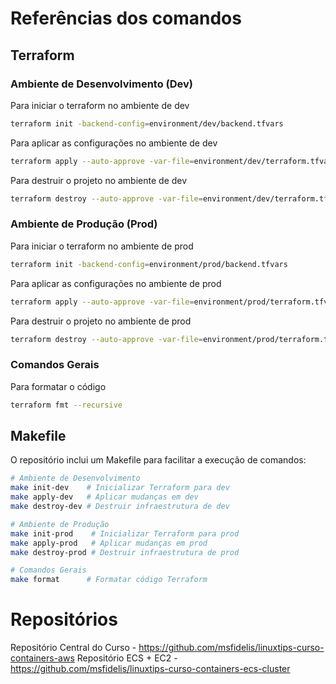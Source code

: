 # Referências dos comandos

## Terraform

### Ambiente de Desenvolvimento (Dev)

Para iniciar o terraform no ambiente de dev

```bash
terraform init -backend-config=environment/dev/backend.tfvars
```

Para aplicar as configurações no ambiente de dev

```bash
terraform apply --auto-approve -var-file=environment/dev/terraform.tfvars
```

Para destruir o projeto no ambiente de dev

```bash
terraform destroy --auto-approve -var-file=environment/dev/terraform.tfvars
```

### Ambiente de Produção (Prod)

Para iniciar o terraform no ambiente de prod

```bash
terraform init -backend-config=environment/prod/backend.tfvars
```

Para aplicar as configurações no ambiente de prod

```bash
terraform apply --auto-approve -var-file=environment/prod/terraform.tfvars
```

Para destruir o projeto no ambiente de prod

```bash
terraform destroy --auto-approve -var-file=environment/prod/terraform.tfvars
```

### Comandos Gerais

Para formatar o código

```bash
terraform fmt --recursive
```

## Makefile

O repositório inclui um Makefile para facilitar a execução de comandos:

```bash
# Ambiente de Desenvolvimento
make init-dev    # Inicializar Terraform para dev
make apply-dev   # Aplicar mudanças em dev
make destroy-dev # Destruir infraestrutura de dev

# Ambiente de Produção
make init-prod    # Inicializar Terraform para prod
make apply-prod   # Aplicar mudanças em prod
make destroy-prod # Destruir infraestrutura de prod

# Comandos Gerais
make format      # Formatar código Terraform
```

# Repositórios

Repositório Central do Curso - https://github.com/msfidelis/linuxtips-curso-containers-aws
Repositório ECS + EC2 - https://github.com/msfidelis/linuxtips-curso-containers-ecs-cluster

